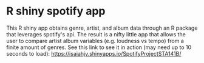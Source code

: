 # R shiny spotify app
This R shiny app obtains genre, artist, and album data through an R package that leverages spotify's api. The result is a nifty little app that allows the user to compare artist album variables (e.g. loudness vs tempo) from a finite amount of genres. See this link to see it in action (may need up to 10 seconds to load):  https://isaiahjv.shinyapps.io/SpotifyProjectSTA141B/
